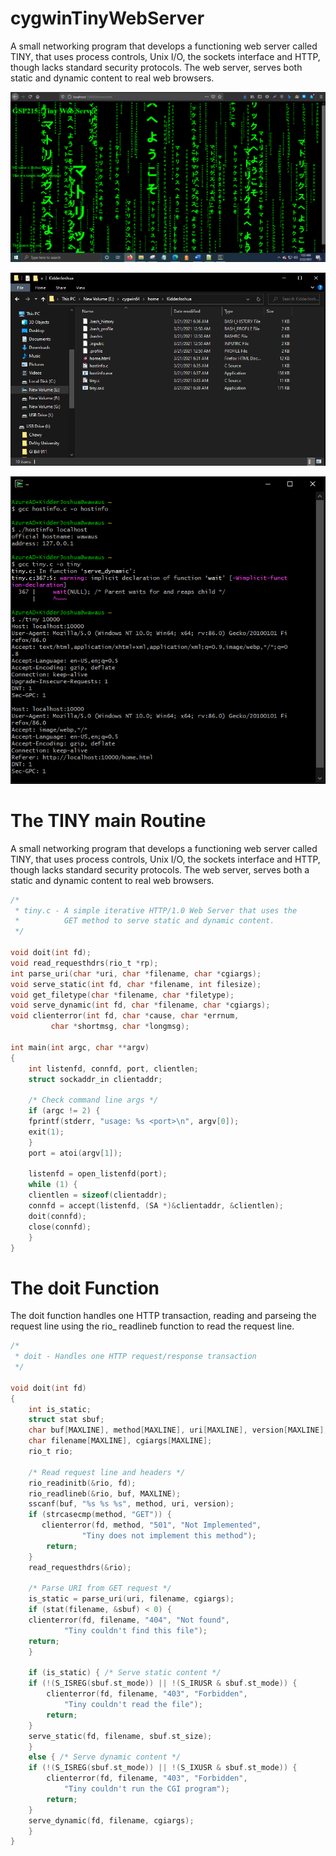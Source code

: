 # cygwinTinyWebServer
A small networking program that develops a functioning web server called TINY, that uses process controls, Unix I/O, the sockets interface and HTTP, though lacks standard security protocols. The web server, serves both static and dynamic content to real web browsers. 

![Web Server](https://raw.githubusercontent.com/kiddjsh/cygwinTinyWebServer/main/images/rainingMarquee.PNG)

![directoryFiles](https://raw.githubusercontent.com/kiddjsh/cygwinTinyWebServer/main/images/directoryFiles.PNG)

![cygwinExecution](https://raw.githubusercontent.com/kiddjsh/cygwinTinyWebServer/main/images/cygwinExecution.PNG)


# The TINY main Routine

A small networking program that develops a functioning web server called TINY, that uses process controls, Unix I/O, the sockets interface and HTTP, though lacks standard security protocols. The web server, serves both a static and dynamic content to real web browsers. 

```c
/*
 * tiny.c - A simple iterative HTTP/1.0 Web Server that uses the 
 *          GET method to serve static and dynamic content.
 */
 
void doit(int fd);
void read_requesthdrs(rio_t *rp);
int parse_uri(char *uri, char *filename, char *cgiargs);
void serve_static(int fd, char *filename, int filesize);
void get_filetype(char *filename, char *filetype);
void serve_dynamic(int fd, char *filename, char *cgiargs);
void clienterror(int fd, char *cause, char *errnum, 
		 char *shortmsg, char *longmsg);

int main(int argc, char **argv) 
{
    int listenfd, connfd, port, clientlen;
    struct sockaddr_in clientaddr;

    /* Check command line args */
    if (argc != 2) {
	fprintf(stderr, "usage: %s <port>\n", argv[0]);
	exit(1);
    }
    port = atoi(argv[1]);

    listenfd = open_listenfd(port);
    while (1) {
	clientlen = sizeof(clientaddr);
	connfd = accept(listenfd, (SA *)&clientaddr, &clientlen);
	doit(connfd);
	close(connfd);
    }
}
```

# The doit Function

The doit function handles one HTTP transaction, reading and parseing the request line using the rio_ readlineb function to read the request line.

```c
/*
 * doit - Handles one HTTP request/response transaction
 */
 
void doit(int fd) 
{
    int is_static;
    struct stat sbuf;
    char buf[MAXLINE], method[MAXLINE], uri[MAXLINE], version[MAXLINE];
    char filename[MAXLINE], cgiargs[MAXLINE];
    rio_t rio;
  
    /* Read request line and headers */
    rio_readinitb(&rio, fd);
    rio_readlineb(&rio, buf, MAXLINE);
    sscanf(buf, "%s %s %s", method, uri, version);
    if (strcasecmp(method, "GET")) { 
       clienterror(fd, method, "501", "Not Implemented",
                "Tiny does not implement this method");
        return;
    }
    read_requesthdrs(&rio);

    /* Parse URI from GET request */
    is_static = parse_uri(uri, filename, cgiargs);
    if (stat(filename, &sbuf) < 0) {
	clienterror(fd, filename, "404", "Not found",
		    "Tiny couldn't find this file");
	return;
    }

    if (is_static) { /* Serve static content */
	if (!(S_ISREG(sbuf.st_mode)) || !(S_IRUSR & sbuf.st_mode)) {
	    clienterror(fd, filename, "403", "Forbidden",
			"Tiny couldn't read the file");
	    return;
	}
	serve_static(fd, filename, sbuf.st_size);
    }
    else { /* Serve dynamic content */
	if (!(S_ISREG(sbuf.st_mode)) || !(S_IXUSR & sbuf.st_mode)) {
	    clienterror(fd, filename, "403", "Forbidden",
			"Tiny couldn't run the CGI program");
	    return;
	}
	serve_dynamic(fd, filename, cgiargs);
    }
}
```
